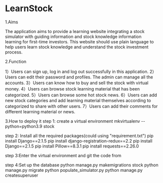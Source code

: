 # LearnStock

1.Aims

The application aims to provide a learning website integrating a stock simulator with guiding information 
and stock knowledge information learning for first-time investors. This website should use plain language 
to help users learn stock knowledge and understand the stock investment process.


2.Function

1）Users can sign up, log in and log out successfully in this application. 
2）Users can edit their password and profiles. The admin can manage all the accounts.
3）Users can know how to buy and sell the stock with virtual money. 
4）Users can browse stock learning material that has been categorized. 
5）Users can browse some hot stock news.
6）Users can add new stock categories and add learning material themselves according to categorized to share with other users.
7）Users can add their comments for different learning material or news.

3.How to deploy it
step 1: create a virtual environment
      mkvirtualenv --python=python3.9 stock
      
step 2: Install all the required packages(could using "requirement.txt")
      pip install Django==2.1.5
      pip install django-registration-redux==2.2
      pip install Django==2.1.5
      pip install Pillow==8.3.1
      pip install requests==2.26.0
      
step 3:Enter the virtual environment and git the code from
       
step 4:Set up the database
        python manage.py makemigrations stock
        python manage.py migrate
        python populate_simulator.py
        python manage.py createsuperuser
       
      
